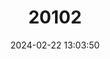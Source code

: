 ---
title: "20102"
category: "Selevinia betpakdalaensis"
draft: false
date: 2024-02-22 13:03:50
languages:
  English: ["Desert Dormouse"]
  Russian: ["Boyalychnaya Sonya", "Seleviniya"]
---